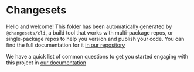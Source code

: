 # Changesets

Hello and welcome! This folder has been automatically generated by `@changesets/cli`, a build tool
that works with multi-package repos, or single-package repos to help you version and publish your
code. You can find the full documentation for it [in our repository](https://github.com/changesets/changesets)

We have a quick list of common questions to get you started engaging with this project in
[our documentation](https://github.com/changesets/changesets/blob/main/docs/common-questions.md)
